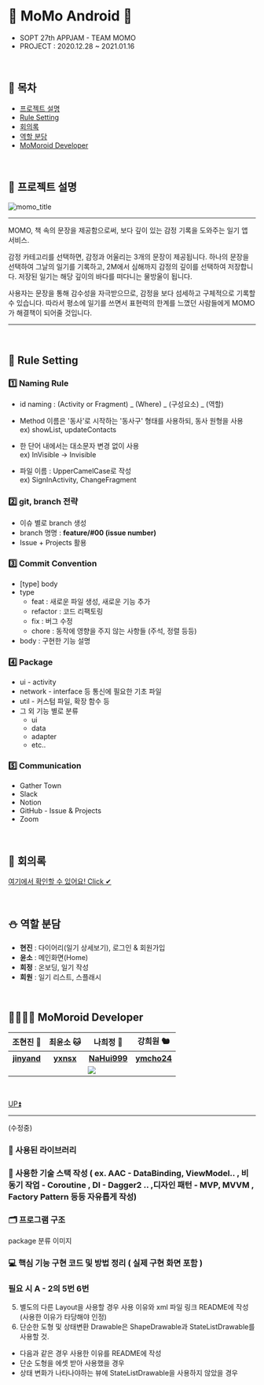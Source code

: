 # 💙 MoMo Android 💙
* SOPT 27th APPJAM - TEAM MOMO
* PROJECT : 2020.12.28 ~ 2021.01.16

<br>

## 🌼 목차
* [프로젝트 설명](#-%ED%94%84%EB%A1%9C%EC%A0%9D%ED%8A%B8-%EC%84%A4%EB%AA%85)
* [Rule Setting](#-rule-setting)
* [회의록](#-%ED%9A%8C%EC%9D%98%EB%A1%9D)
* [역할 분담](#-%EC%97%AD%ED%95%A0-%EB%B6%84%EB%8B%B4)
* [MoMoroid Developer](#-momoroid-developer)

<br>

## 🎁 프로젝트 설명
![momo_title](https://user-images.githubusercontent.com/38918396/103638254-03a59400-4f90-11eb-9fbf-bc7a19c01b43.png)
* * *
MOMO, 책 속의 문장을 제공함으로써, 보다 깊이 있는 감정 기록을 도와주는 일기 앱 서비스.

감정 카테고리를 선택하면, 감정과 어울리는 3개의 문장이 제공됩니다. 하나의 문장을 선택하여 그날의 일기를 기록하고, 2M에서 심해까지 감정의 깊이를 선택하여 저장합니다. 저장된 일기는 해당 깊이의 바다를 떠다니는 물방울이 됩니다.

사용자는 문장을 통해 감수성을 자극받으므로, 감정을 보다 섬세하고 구체적으로 기록할 수 있습니다. 따라서 평소에 일기를 쓰면서 표현력의 한계를 느꼈던 사람들에게 MOMO가 해결책이 되어줄 것입니다.
* * *

<br>

## 🍰 Rule Setting

### 1️⃣ Naming Rule
- id naming : (Activity or Fragment) _ (Where) _ (구성요소) _ (역할)

- Method 이름은 '동사'로 시작하는 '동사구' 형태를 사용하되, 동사 원형을 사용  
ex) showList, updateContacts
- 한 단어 내에서는 대소문자 변경 없이 사용  
ex) InVisible → Invisible
- 파일 이름 : UpperCamelCase로 작성  
ex) SignInActivity, ChangeFragment

### 2️⃣ git, branch 전략
* 이슈 별로 branch 생성 
* branch 명명 : **feature/#00 (issue number)**
* Issue + Projects 활용

### 3️⃣ Commit Convention
- [type] body
- type
    - feat : 새로운 파일 생성, 새로운 기능 추가
    - refactor : 코드 리팩토링
    - fix : 버그 수정
    - chore : 동작에 영향을 주지 않는 사항들 (주석, 정렬 등등)
- body : 구현한 기능 설명
    
### 4️⃣ Package
- ui - activity
- network - interface 등 통신에 필요한 기초 파일
- util - 커스텀 파일, 확장 함수 등
- 그 외 기능 별로 분류
    - ui
    - data
    - adapter
    - etc..

### 5️⃣ Communication
* Gather Town
* Slack
* Notion
* GitHub - Issue & Projects
* Zoom

<br>

## 📝 회의록
[여기에서 확인할 수 있어요! Click ✔](https://www.notion.so/1-cfdb90161b5b4829bda8ce257add69fe)

<br>

## ⛄ 역할 분담
* **현진** : 다이어리(일기 상세보기), 로그인 & 회원가입
* **윤소** : 메인화면(Home)
* **희정** : 온보딩, 일기 작성
* **희원** : 일기 리스트, 스플래시

<br>

## 👩‍👩‍👧‍👧 MoMoroid Developer
<table style="text-align: center;">
  <tr>
    <th>조현진 🐹</th>
    <th>최윤소 🐱</th>
    <th>나희정 🐯</th>
    <th>강희원 🐿</th>
  </tr>
  <tr>
    <th><a href="https://github.com/jinyand">jinyand</a></th>
    <th><a href="https://github.com/yxnsx">yxnsx</a></th>
    <th><a href="https://github.com/NaHui999">NaHui999</a></th>
    <th><a href="https://github.com/ymcho24">ymcho24</a></th>
  </tr>
  <tr>
    <td colspan="4"><img src="https://user-images.githubusercontent.com/38918396/103541742-33e12a00-4edf-11eb-8dab-42c246256d5f.png" /></td>
  </tr>
</table>

<br>

[UP⏫](#-momo-android-)

-----------------------------------------------------------------------------------

(수정중)

### 🎄 사용된 라이브러리


### 🎅 사용한 기술 스택 작성 ( ex. AAC - DataBinding, ViewModel.. ,  비동기 작업 - Coroutine , DI - Dagger2 .. ,디자인 패턴 - MVP, MVVM , Factory Pattern 등등 자유롭게 작성)

### 🗂 프로그램 구조
package 분류 이미지
    
### 💻 핵심 기능 구현 코드 및 방법 정리 ( 실제 구현 화면 포함 )

### 필요 시 A - 2의 5번 6번
5. 별도의 다른 Layout을 사용할 경우 사용 이유와  xml 파일 링크 README에 작성    (사용한 이유가 타당해야 인정)  
6. 단순한 도형 및 상태변환 Drawable은 ShapeDrawable과 StateListDrawable를 사용할 것.  
- 다음과 같은 경우 사용한 이유를 README에 작성  
- 단순 도형을 에셋 받아 사용했을 경우  
- 상태 변화가 나타나야하는 뷰에 StateListDrawable을 사용하지 않았을 경우

